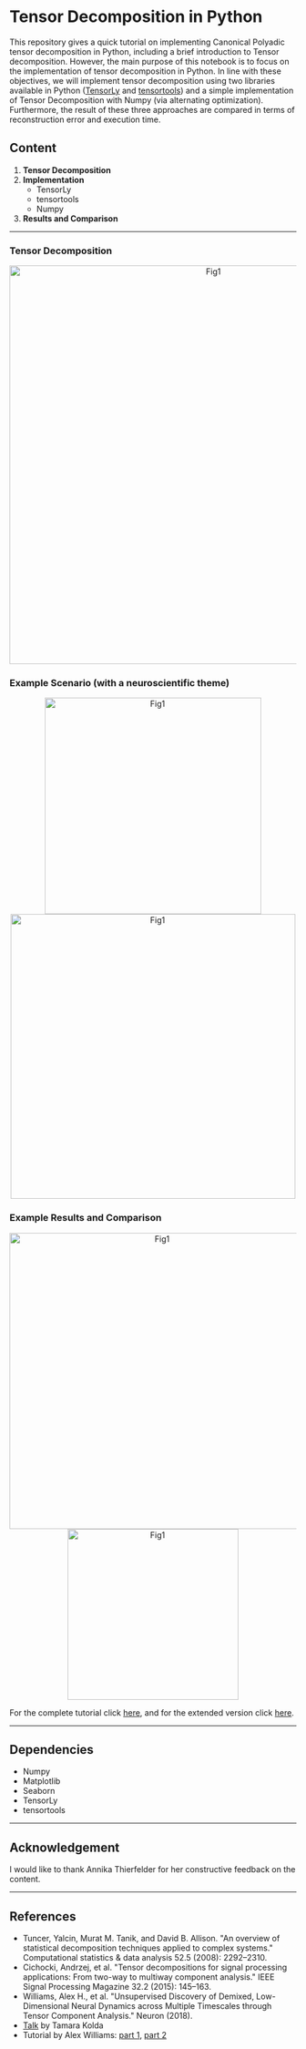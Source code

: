 # Tensor Decomposition in Python

This repository gives a quick tutorial on implementing Canonical Polyadic tensor decomposition in Python, including a brief introduction to Tensor decomposition. However, the main purpose of this notebook is to focus on the implementation of tensor decomposition in Python. In line with these objectives, we will implement tensor decomposition using two libraries available in Python ([TensorLy](http://tensorly.org/stable/index.html) and [tensortools](https://tensortools-docs.readthedocs.io/en/latest/)) and a simple implementation of Tensor Decomposition with Numpy (via alternating optimization). Furthermore, the result of these three approaches are compared in terms of reconstruction error and execution time.

## Content
1. **Tensor Decomposition**
2. **Implementation**
    - TensorLy
    - tensortools
    - Numpy
3. **Results and Comparison**

---

### Tensor Decomposition
<p align="center">
	<img src="https://raw.githubusercontent.com/mohammadbashiri/tensor-decomposition-in-python/master/figures/tensor-decomposition.png" alt="Fig1" width="700">
</p>

### Example Scenario (with a neuroscientific theme)

<p align="center">
	<img src="https://raw.githubusercontent.com/mohammadbashiri/tensor-decomposition-in-python/master/figures/model.png" alt="Fig1" width="380">
    <img src="https://raw.githubusercontent.com/mohammadbashiri/tensor-decomposition-in-python/master/figures/neuron-time.png" alt="Fig1" width="500">
</p>

### Example Results and Comparison
<p align="center">
	<img src="https://raw.githubusercontent.com/mohammadbashiri/tensor-decomposition-in-python/master/figures/groundtruth-estimate.png" alt="Fig1" width="520">
    <img src="https://raw.githubusercontent.com/mohammadbashiri/tensor-decomposition-in-python/master/figures/metric-1.png" alt="Fig1" width="300">
</p>

For the complete tutorial click [here](), and for the extended version click [here](https://github.com/mohammadbashiri/tensor-decomposition-in-python/blob/master/TCA-extended.ipynb).


---
## Dependencies
- Numpy
- Matplotlib
- Seaborn
- TensorLy
- tensortools

---
## Acknowledgement
I would like to thank Annika Thierfelder for her constructive feedback on the content.

---
## References
- Tuncer, Yalcin, Murat M. Tanik, and David B. Allison. "An overview of statistical decomposition techniques applied to complex systems." Computational statistics & data analysis 52.5 (2008): 2292–2310.
- Cichocki, Andrzej, et al. "Tensor decompositions for signal processing applications: From two-way to multiway component analysis." IEEE Signal Processing Magazine 32.2 (2015): 145–163.
- Williams, Alex H., et al. "Unsupervised Discovery of Demixed, Low-Dimensional Neural Dynamics across Multiple Timescales through Tensor Component Analysis." Neuron (2018).
- [Talk](https://www.youtube.com/watch?v=L8uT6hgMt00&t=1302s) by Tamara Kolda
- Tutorial by Alex Williams: [part 1](https://www.youtube.com/watch?v=hmmnRF66hOA), [part 2](https://www.youtube.com/watch?v=O-YTsSuEFiM&t=5s)
